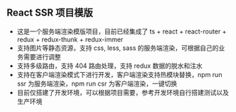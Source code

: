 ## React SSR 项目模版

- 这是一个服务端渲染模版项目，目前已经集成了 ts + react + react-router + redux + redux-thunk + redux-immer
- 支持图片等静态资源，支持 css, less, sass 的服务端渲染，可根据自己的业务需要进行调整
- 支持多级路由，支持 404 路由处理，支持 redux 数据的脱水和注水
- 支持在客户端渲染模式下进行开发，客户端渲染支持热模块替换，npm run ssr 为服务端渲染，npm run csr 为客户端渲染，一键切换
- 目前仅搭建了开发环境，可以根据项目需要，参考开发环境自行搭建测试以及生产环境
